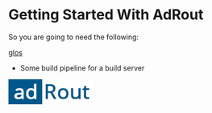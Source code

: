 # Getting Started With AdRout

So you are going to need the following:

[glos](/GLOSSARY.html#duck_typing)

* Some build pipeline for a build server

![](../images/logo.png)